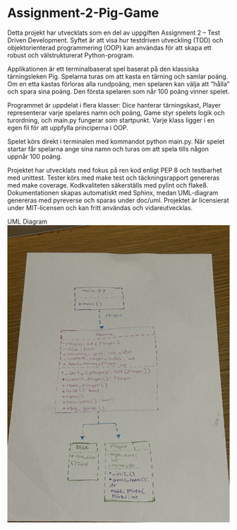 # Assignment-2-Pig-Game
Detta projekt har utvecklats som en del av uppgiften Assignment 2 – Test Driven Development. Syftet är att visa hur testdriven utveckling (TDD) och objektorienterad programmering (OOP) kan användas för att skapa ett robust och välstrukturerat Python-program.

Applikationen är ett terminalbaserat spel baserat på den klassiska tärningsleken Pig. Spelarna turas om att kasta en tärning och samlar poäng. Om en etta kastas förloras alla rundpoäng, men spelaren kan välja att ”hålla” och spara sina poäng. Den första spelaren som når 100 poäng vinner spelet.

Programmet är uppdelat i flera klasser: Dice hanterar tärningskast, Player representerar varje spelares namn och poäng, Game styr spelets logik och turordning, och main.py fungerar som startpunkt. Varje klass ligger i en egen fil för att uppfylla principerna i OOP.

Spelet körs direkt i terminalen med kommandot python main.py. När spelet startar får spelarna ange sina namn och turas om att spela tills någon uppnår 100 poäng.

Projektet har utvecklats med fokus på ren kod enligt PEP 8 och testbarhet med unittest. Tester körs med make test och täckningsrapport genereras med make coverage. Kodkvaliteten säkerställs med pylint och flake8. Dokumentationen skapas automatiskt med Sphinx, medan UML-diagram genereras med pyreverse och sparas under doc/uml. Projektet är licensierat under MIT-licensen och kan fritt användas och vidareutvecklas.


UML Diagram
![UML Diagram](/docs/UML.jpeg)
